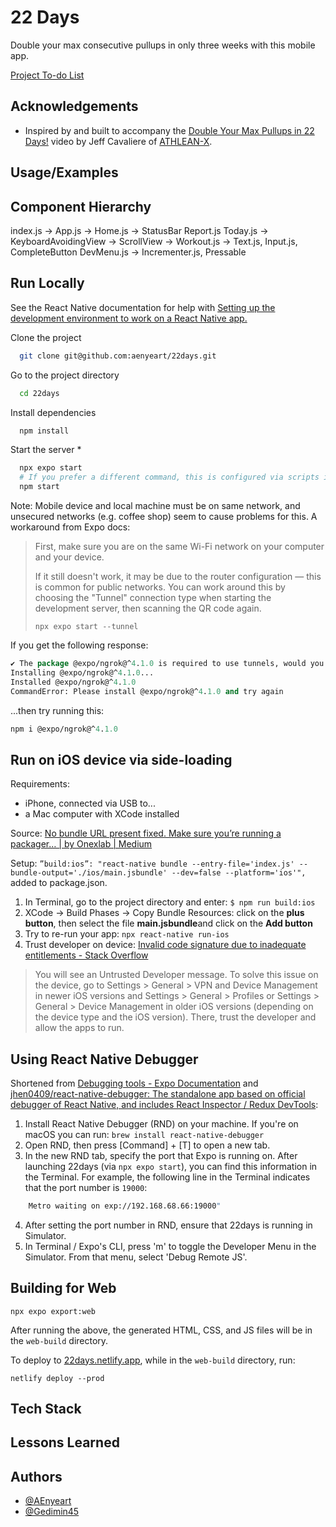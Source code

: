 
# 22 Days

Double your max consecutive pullups in only three weeks with this mobile app.

[Project To-do List](./TODO.md)

## Acknowledgements

- Inspired by and built to accompany the [Double Your Max Pullups in 22 Days!](https://youtu.be/eb7tgP7Bla8) video by Jeff Cavaliere of [ATHLEAN-X](http://youtube.com/user/jdcav24).

## Usage/Examples

<!-- ```javascript
import Component from 'my-project'

function App() {
  return <Component />
}
``` -->

## Component Hierarchy

index.js -> App.js -> Home.js ->
 StatusBar
 Report.js
 Today.js -> KeyboardAvoidingView -> ScrollView -> Workout.js
  -> Text.js, Input.js, CompleteButton
DevMenu.js -> Incrementer.js, Pressable


## Run Locally

See the React Native documentation for help with [Setting up the development environment to work on a React Native app.](https://reactnative.dev/docs/environment-setup)

Clone the project

```bash
  git clone git@github.com:aenyeart/22days.git
```

Go to the project directory

```bash
  cd 22days
```

Install dependencies

```bash
  npm install
```

Start the server *

```bash
  npx expo start
  # If you prefer a different command, this is configured via scripts in package.json to run by using the following command:
  npm start
```


 Note: Mobile device and local machine must be on same network, and unsecured networks (e.g. coffee shop) seem to cause problems for this.
 A workaround from Expo docs:
 > First, make sure you are on the same Wi-Fi network on your computer and your device.
>
> If it still doesn't work, it may be due to the router configuration — this is common for public networks. You can work around this by choosing the "Tunnel" connection type when starting the development server, then scanning the QR code again.
>
> `npx expo start --tunnel`

If you get the following response:

``` cl
✔ The package @expo/ngrok@^4.1.0 is required to use tunnels, would you like to install it globally? … yes
Installing @expo/ngrok@^4.1.0...
Installed @expo/ngrok@^4.1.0
CommandError: Please install @expo/ngrok@^4.1.0 and try again
```

...then try running this:

``` cl
npm i @expo/ngrok@^4.1.0
```

## Run on iOS device via side-loading

Requirements:

- iPhone, connected via USB to...
- a Mac computer with XCode installed

Source: [No bundle URL present fixed. Make sure you’re running a packager… | by Onexlab | Medium](https://onexlab-io.medium.com/no-bundle-url-present-fixed-ca2688a80f66)

Setup: `”build:ios”: "react-native bundle --entry-file='index.js' --bundle-output='./ios/main.jsbundle' --dev=false --platform='ios'",` added to package.json.

1. In Terminal, go to the project directory and enter: `$ npm run build:ios`
2. XCode -> Build Phases -> Copy Bundle Resources: click on the **plus button**, then select the file **main.jsbundle**and click on the **Add button**
3. Try to re-run your app: `npx react-native run-ios`
4. Trust developer on device: [Invalid code signature due to inadequate entitlements - Stack Overflow](https://stackoverflow.com/questions/61865231/invalid-code-signature-due-to-inadequate-entitlements)

> You will see an Untrusted Developer message.
> To solve this issue on the device, go to Settings > General > VPN and Device Management in newer iOS versions and Settings > General > Profiles or Settings > General > Device Management in older iOS versions (depending on the device type and the iOS version).
> There, trust the developer and allow the apps to run.

## Using React Native Debugger

Shortened from [Debugging tools - Expo Documentation](https://docs.expo.dev/debugging/tools/#react-native-debugger) and [jhen0409/react-native-debugger: The standalone app based on official debugger of React Native, and includes React Inspector / Redux DevTools](https://github.com/jhen0409/react-native-debugger#documentation):

1. Install React Native Debugger (RND) on your machine. If you're on macOS you can run: `brew install react-native-debugger`
2. Open RND, then press [Command] + [T] to open a new tab.
3. In the new RND tab, specify the port that Expo is running on. After launching 22days (via `npx expo start`), you can find this information in the Terminal. For example, the following line in the Terminal indicates that the port number is `19000`:

  ``` bash
      Metro waiting on exp://192.168.68.66:19000"
  ```

4. After setting the port number in RND, ensure that 22days is running in Simulator.
5. In Terminal / Expo's CLI, press 'm' to toggle the Developer Menu in the Simulator. From that menu, select 'Debug Remote JS'.


## Building for Web

```shell
npx expo export:web
```

After running the above, the generated HTML, CSS, and JS files will be in the `web-build` directory.

To deploy to [22days.netlify.app](https://22days.netlify.app/), while in the `web-build` directory, run:

```shell
netlify deploy --prod
```

## Tech Stack

<!-- **Client:** React Native, Redux, TailwindCSS

**Server:** Node, Express -->

## Lessons Learned

<!-- What did you learn while building this project? What challenges did you face and how did you overcome them? -->

## Authors

- [@AEnyeart](https://www.github.com/AEnyeart)
- [@Gedimin45](https://www.github.com/Gedimin45)
